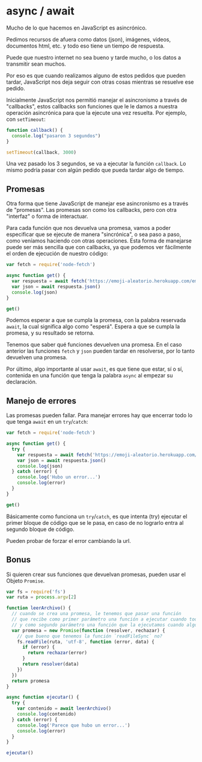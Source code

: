 # async / await

Mucho de lo que hacemos en JavaScript es asincrónico.

Pedimos recursos de afuera como datos (json), imágenes, videos, documentos html, etc. y todo eso tiene un tiempo de respuesta.

Puede que nuestro internet no sea bueno y tarde mucho, o los datos a transmitir sean muchos.

Por eso es que cuando realizamos alguno de estos pedidos que pueden tardar, JavaScript nos deja seguir con otras cosas mientras se resuelve ese pedido.

Inicialmente JavaScript nos permitió manejar el asincronismo a través de "callbacks", estos callbacks son funciones que le le damos a nuestra operación asincrónica para que la ejecute una vez resuelta. Por ejemplo, con `setTimeout`:

```js
function callback() {
  console.log("pasaron 3 segundos")
}

setTimeout(callback, 3000)
```

Una vez pasado los 3 segundos, se va a ejecutar la función `callback`. Lo mismo podría pasar con algún pedido que pueda tardar algo de tiempo.

## Promesas

Otra forma que tiene JavaScript de manejar ese asincronismo es a través de "promesas". Las promesas son como los callbacks, pero con otra "interfaz" o forma de interactuar.

Para cada función que nos devuelva una promesa, vamos a poder especificar que se ejecute de manera "sincrónica", o sea paso a paso, como veníamos haciendo con otras operaciones. Esta forma de manejarse puede ser más sencilla que con callbacks, ya que podemos ver fácilmente el orden de ejecución de nuestro código:

```js
var fetch = require('node-fetch')

async function get() {
  var respuesta = await fetch('https://emoji-aleatorio.herokuapp.com/emoji')
  var json = await respuesta.json()
  console.log(json)
}

get()
```

Podemos esperar a que se cumpla la promesa, con la palabra reservada `await`, la cual significa algo como "esperá". Espera a que se cumpla la promesa, y su resultado se retorna.

Tenemos que saber qué funciones devuelven una promesa. En el caso anterior las funciones `fetch` y `json` pueden tardar en resolverse, por lo tanto devuelven una promesa.

Por último, algo importante al usar `await`, es que tiene que estar, sí o sí, contenida en una función que tenga la palabra `async` al empezar su declaración.

## Manejo de errores

Las promesas pueden fallar. Para manejar errores hay que encerrar todo lo que tenga `await` en un `try`/`catch`:

```js
var fetch = require('node-fetch')

async function get() {
  try {
    var respuesta = await fetch('https://emoji-aleatorio.herokuapp.com/emoji')
    var json = await respuesta.json()
    console.log(json)
  } catch (error) {
    console.log('Hubo un error...')
    console.log(error)
  }
}

get()
```

Básicamente como funciona un `try`/`catch`, es que intenta (try) ejecutar el primer bloque de código que se le pasa, en caso de no lograrlo entra al segundo bloque de código.

Pueden probar de forzar el error cambiando la url.

## Bonus

Si quieren crear sus funciones que devuelvan promesas, pueden usar el Objeto `Promise`.

```js
var fs = require('fs')
var ruta = process.argv[2]

function leerArchivo() {
  // cuando se crea una promesa, le tenemos que pasar una función
  // que recibe como primer parámetro una función a ejecutar cuando todo salga bien,
  // y como segundo parámetro una función que la ejecutamos cuando algo haya salido mal.
  var promesa = new Promise(function (resolver, rechazar) {
    // que bueno que tenemos la función `readFileSync` no?
    fs.readFile(ruta, 'utf-8', function (error, data) {
      if (error) {
        return rechazar(error)
      }
      return resolver(data)
    })
  })
  return promesa
}

async function ejecutar() {
  try {
    var contenido = await leerArchivo()
    console.log(contenido)
  } catch (error) {
    console.log('Parece que hubo un error...')
    console.log(error)
  }
}

ejecutar()
```
